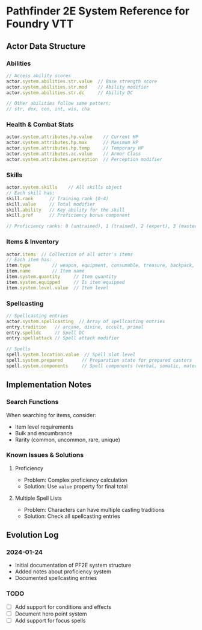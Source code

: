 # Pathfinder 2E System Reference for Foundry VTT

## Actor Data Structure
### Abilities
```javascript
// Access ability scores
actor.system.abilities.str.value  // Base strength score
actor.system.abilities.str.mod    // Ability modifier
actor.system.abilities.str.dc     // Ability DC

// Other abilities follow same pattern:
// str, dex, con, int, wis, cha
```

### Health & Combat Stats
```javascript
actor.system.attributes.hp.value    // Current HP
actor.system.attributes.hp.max      // Maximum HP
actor.system.attributes.hp.temp     // Temporary HP
actor.system.attributes.ac.value    // Armor Class
actor.system.attributes.perception  // Perception modifier
```

### Skills
```javascript
actor.system.skills    // All skills object
// Each skill has:
skill.rank      // Training rank (0-4)
skill.value     // Total modifier
skill.ability   // Key ability for the skill
skill.prof      // Proficiency bonus component

// Proficiency ranks: 0 (untrained), 1 (trained), 2 (expert), 3 (master), 4 (legendary)
```

### Items & Inventory
```javascript
actor.items  // Collection of all actor's items
// Each item has:
item.type        // weapon, equipment, consumable, treasure, backpack, spell, feat
item.name        // Item name
item.system.quantity     // Item quantity
item.system.equipped     // Is item equipped
item.system.level.value  // Item level
```

### Spellcasting
```javascript
// Spellcasting entries
actor.system.spellcasting  // Array of spellcasting entries
entry.tradition   // arcane, divine, occult, primal
entry.spelldc     // Spell DC
entry.spellattack // Spell attack modifier

// Spells
spell.system.location.value  // Spell slot level
spell.system.prepared       // Preparation state for prepared casters
spell.system.components     // Spell components (verbal, somatic, material)
```

## Implementation Notes

### Search Functions
When searching for items, consider:
- Item level requirements
- Bulk and encumbrance
- Rarity (common, uncommon, rare, unique)

### Known Issues & Solutions
1. Proficiency
   - Problem: Complex proficiency calculation
   - Solution: Use `value` property for final total

2. Multiple Spell Lists
   - Problem: Characters can have multiple casting traditions
   - Solution: Check all spellcasting entries

## Evolution Log

### 2024-01-24
- Initial documentation of PF2E system structure
- Added notes about proficiency system
- Documented spellcasting entries

### TODO
- [ ] Add support for conditions and effects
- [ ] Document hero point system
- [ ] Add support for focus spells 